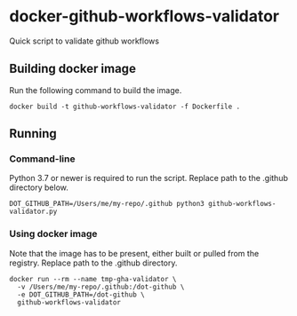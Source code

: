 # docker-github-workflows-validator
Quick script to validate github workflows

## Building docker image
Run the following command to build the image.

    docker build -t github-workflows-validator -f Dockerfile .


## Running

### Command-line
Python 3.7 or newer is required to run the script.  Replace path to the .github directory below.

    DOT_GITHUB_PATH=/Users/me/my-repo/.github python3 github-workflows-validator.py

### Using docker image
Note that the image has to be present, either built or pulled from the registry.
Replace path to the .github directory.

    docker run --rm --name tmp-gha-validator \
      -v /Users/me/my-repo/.github:/dot-github \
      -e DOT_GITHUB_PATH=/dot-github \
      github-workflows-validator

